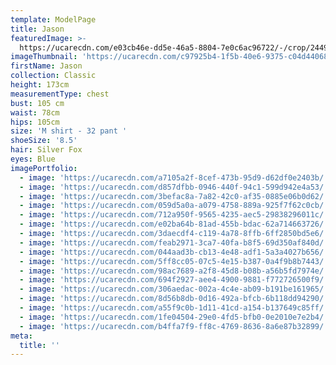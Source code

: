 ```yaml
---
template: ModelPage
title: Jason
featuredImage: >-
  https://ucarecdn.com/e03cb46e-dd5e-46a5-8804-7e0c6ac96722/-/crop/2449x1217/0,0/-/preview/
imageThumbnail: 'https://ucarecdn.com/c97925b4-1f5b-40e6-9375-c04d440683ba/'
firstName: Jason
collection: Classic
height: 173cm
measurementType: chest
bust: 105 cm
waist: 78cm
hips: 105cm
size: 'M shirt - 32 pant '
shoeSize: '8.5'
hair: Silver Fox
eyes: Blue
imagePortfolio:
  - image: 'https://ucarecdn.com/a7105a2f-8cef-473b-95d9-d62df0e2403b/'
  - image: 'https://ucarecdn.com/d857dfbb-0946-440f-94c1-599d942e4a53/'
  - image: 'https://ucarecdn.com/3befac8a-7a82-42c0-af35-0885e06b0d62/'
  - image: 'https://ucarecdn.com/059d5a0a-a079-4758-889a-925f7f62c0cb/'
  - image: 'https://ucarecdn.com/712a950f-9565-4235-aec5-29838296011c/'
  - image: 'https://ucarecdn.com/e02ba64b-81ad-455b-bdac-62a714663726/'
  - image: 'https://ucarecdn.com/3daecdf4-c119-4a78-8ffb-6ff2850bd5e6/'
  - image: 'https://ucarecdn.com/feab2971-3ca7-40fa-b8f5-69d350af840d/'
  - image: 'https://ucarecdn.com/044aad3b-cb13-4e48-adf1-5a3a4027b656/'
  - image: 'https://ucarecdn.com/5ff8cc05-07c5-4e15-b387-0a4f9b8b7443/'
  - image: 'https://ucarecdn.com/98ac7689-a2f8-45d8-b08b-a56b5fd7974e/'
  - image: 'https://ucarecdn.com/694f2927-aee4-4900-9881-f772726500f9/'
  - image: 'https://ucarecdn.com/306aedac-002a-4c4e-ab09-b191be161965/'
  - image: 'https://ucarecdn.com/8d56b8db-0d16-492a-bfcb-6b118dd94290/'
  - image: 'https://ucarecdn.com/a55f9c0b-1d11-41cd-a154-b137649c85ff/'
  - image: 'https://ucarecdn.com/1fe04504-29e0-4fd5-bfb0-0e2010e7e2b4/'
  - image: 'https://ucarecdn.com/b4ffa7f9-ff8c-4769-8636-8a6e87b32899/'
meta:
  title: ''
---
```


